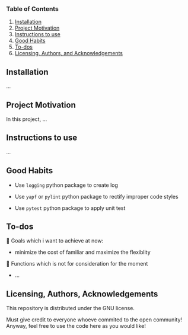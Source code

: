 ### Table of Contents

1. [Installation](#installation)
2. [Project Motivation](#motivation)
3. [Instructions to use](#instruction)
4. [Good Habits](#Habits)
5. [To-dos](#To-dos)
6. [Licensing, Authors, and Acknowledgements](#licensing)

## Installation <a name="installation"></a>

...

## Project Motivation<a name="motivation"></a>

In this project, ...

## Instructions to use<a name="instruction"></a>

...
 
## Good Habits<a name="Habits"></a>

* Use `logging` python package to create log

* Use `yapf` or `pylint` python package to rectify improper code styles

* Use `pytest` python package to apply unit test

## To-dos<a name="To-dos"></a>

:memo: Goals which i want to achieve at now:

* minimize the cost of familiar and maximize the flexiblity

:memo: Functions which is not for consideration for the moment

* ...

## Licensing, Authors, Acknowledgements<a name="licensing"></a>

This repository is distributed under the GNU license.

Must give credit to everyone whoeve commited to the open community! Anyway, feel free to use the code here as you would like!
